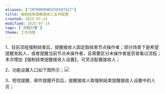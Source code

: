 ```yaml
---
aliases: ["1970909989258107427"]
title: 强制结束提醒接收人支持配置
created: 2025-07-14
modified: 2025-07-14
tags: ['流程引擎']
theme: 工作流程
---
```


1、目前流程强制结束后，提醒接收人固定取结束节点操作者；部分场景下是希望提醒发起人，或者提醒当前节点未操作者，且需要区分未操作者是否查看过流程；本次增加【强制结束提醒接收人设置】，可灵活配置接收人；

2、功能设置入口如下图所示；![](https://myhelpdoc.oss-cn-heyuan.aliyuncs.com/mdimages/985fba92218e1d870dcef87ce116e92c.jpg)

3、短信提醒、邮件提醒开启后，提醒接收人取强制结束提醒接收人设置中的人员；

